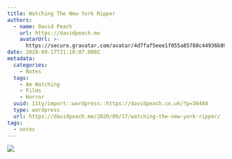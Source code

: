 ```yaml
---
title: Watching The New York Ripper
authors:
  - name: David Peach
    url: https://davidpeach.me
    avatarUrl: >-
      https://secure.gravatar.com/avatar/4d7faf5eee1f055a85788c44936b8995eaab6dfb004e7854ec747ccb272e91ee?s=96&d=mm&r=g
date: 2020-09-17T21:10:07.000Z
metadata:
  categories:
    - Notes
  tags:
    - Am Watching
    - Films
    - Horror
  uuid: 11ty/import::wordpress::https://davidpeach.co.uk/?p=36484
  type: wordpress
  url: https://davidpeach.me/2020/09/17/watching-the-new-york-ripper/
tags:
  - notes
---
```

[![](/assets/The-New-York-Ripper-300x172-UivmP4us83Gd.png)](/assets/The-New-York-Ripper-300x172-UivmP4us83Gd.png)